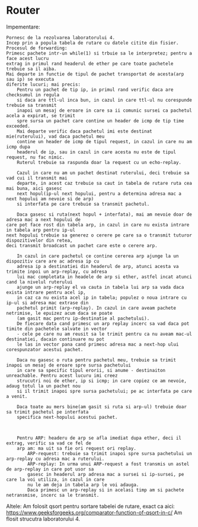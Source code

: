 # Router




Impementare:

    Pornesc de la rezolvarea laboratorului 4.
    Incep prin a popula tabela de rutare cu datele citite din fisier.
    Procesul de forwarding:
    Primesc pachete intr-un while(1) si trbuie sa le interpretez; pentru a face acest lucru
    extrag in primul rand headerul de ether pe care toate pachetele trebuie sa il aiba.
    Mai departe in functie de tipul de pachet transportat de acesta(arp sau ip) se executa 
    diferite lucuri; mai precis:
        Pentru un pachet de tip ip, in primul rand verific daca are checksumul in regula
        si daca are ttl-ul inca bun, in cazul in care ttl-ul nu corespunde trebuie sa transmit
        inapoi un mesaj de eroare in care sa ii comunic sursei ca pachetul acela a expirat, se trimit 
        spre sursa un pachet care contine un header de icmp de tip time exceeded.
        Mai departe verific daca pachetul imi este destinat mie(ruterului), vad daca pachetul meu
        contine un header de icmp de tipul request, in cazul in care nu am icmp dupa 
        headerul de ip, sau in cazul in care acesta nu este de tipul request, nu fac nimic.
        Ruterul trebuie sa raspunda doar la request cu un echo-replay.

        Cazul in care nu am un pachet destinat ruterului, deci trebuie sa vad cui il transmit mai
        departe, in acest caz trebuie sa caut in tabela de rutare ruta cea mai buna, aici gasesc
        next hopul(ip-ul next hopului, pentru a determina adresa mac a next hopului am nevoie si de arp)
        si interfata pe care trebuie sa transmit pachetul. 
        
        Daca gasesc si ruta(next hopul + interfata), mai am nevoie doar de adresa mac a next hopului de
 	care pot face rost din tabela arp, in cazul in care nu exista intrare in tabela arp pentru ip-ul 
	next hopului trebuie sa generez o cerere pe care sa o transmit tuturor dispozitivelor din retea, 
	deci transmit broadcast un pachet care este o cerere arp. 

        In cazul in care pachetul ce contine cererea arp ajunge la un dispozitiv care are ac adresa ip cu
        adresa ip a destinatiei din headerul de arp, atunci acesta va trimite inpoi un arp-replay, cu adresa
        lui mac completata in headele de arp si ether, astfel incat atunci cand la nivelul ruterului
        ajunge un arp-replay el va cauta in tabela lui arp sa vada daca exista intrare pentru acel ip,
        in caz ca nu exista acel ip in tabela; populez o noua intrare cu ip-ul si adresa mac extrase din 
        pachetul primit (arp-replay). In cazul in care aveam pachete netrimise, le epuizez acum daca se poate
        (am gasit mac pentru ip-destinatie al pachetului).
        De fiecare data cand primesc un arp replay incerc sa vad daca pot timite din pachetele salvate in vector
        - cele pe care nu am reusit sa le trimit pentru ca nu aveam mac-ul destinatiei, dacain continuare nu pot
        le las in vector pana cand primesc adresa mac a next-hop ului corespunzator acestui pachet.

        Daca nu gasesc o ruta pentru pachetul meu, trebuie sa trimit inapoi un mesaj de eroare spre sursa pachetului
        in care sa specific tipul erorii, si anume - destinaiton unreachable. Pentru acest lucuru imi creez 
        strucutri noi de ether, ip si icmp; in care copiez ce am nevoie, adaug totul la un pachet nou 
        si il trimit inapoi spre sursa pachetului; pe ac interfata pe care a venit.

        Daca toate au mers bine(am gasit si ruta si arp-ul) trebuie doar sa trimit pachetul pe interfata
        specifica next-hopului acestui pachet.   



        Pentru ARP: headeru de arp se afla imediat dupa ether, deci il extrag, verific sa vad ce fel de
        arp am: ma uit sa fie ori request ori replay.
            ARP-request: trebuie sa trimit inapoi spre sursa pachetului un arp-replay cu adresa mac a ruterului.
            ARP-replay: In urma unui ARP-request a fost transmis un astel de arp-replay in care pot usor sa
            gasesc in headerul arp adresa mac a sursei si ip-sursei, pe care la voi utiliza, in cazul in care
            nu le am deja in tabela arp le voi adauga.
            Daca primesc un arp-replay si in acelasi timp am si pachete netransmise, incerc sa le transmit.



Altele:
    Am folosit qsort pentru sortare tabelei de rutare, exact ca aici:
    https://www.geeksforgeeks.org/comparator-function-of-qsort-in-c/
    Am flosit strucutra laboratorului 4.
